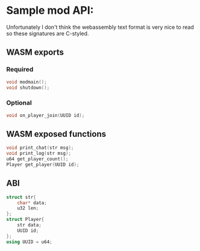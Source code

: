 # Sample mod API:
Unfortunately I don't think the webassembly text format is very nice to read so these signatures are C-styled.

## WASM exports
### Required
```C++
void modmain();
void shutdown();
```
### Optional
```C++
void on_player_join(UUID id);
```

## WASM exposed functions
```C++
void print_chat(str msg);
void print_log(str msg);
u64 get_player_count();
Player get_player(UUID id);
```

## ABI
```C++
struct str{
    char* data;
    u32 len;
};
struct Player{
    str data;
    UUID id;
};
using UUID = u64;
```